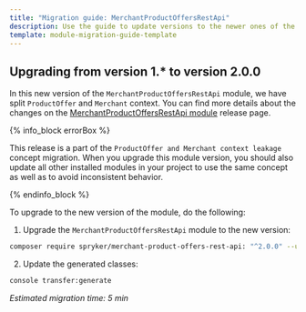 ```yaml
---
title: "Migration guide: MerchantProductOffersRestApi"
description: Use the guide to update versions to the newer ones of the MerchantProductOffersRestApi module.
template: module-migration-guide-template
---
```


## Upgrading from version 1.* to version 2.0.0

In this new version of the `MerchantProductOffersRestApi` module, we have split `ProductOffer` and `Merchant` context. You can find more details about the changes on the [MerchantProductOffersRestApi module](https://github.com/spryker/merchant-product-offers-rest-api/releases) release page.

{% info_block errorBox %}

This release is a part of the `ProductOffer and Merchant context leakage` concept migration. When you upgrade this module version, you should also update all other installed modules in your project to use the same concept as well as to avoid inconsistent behavior.

{% endinfo_block %}

To upgrade to the new version of the module, do the following:

1. Upgrade the `MerchantProductOffersRestApi` module to the new version:

```bash
composer require spryker/merchant-product-offers-rest-api: "^2.0.0" --update-with-dependencies
```

2. Update the generated classes:
```bash
console transfer:generate
```

*Estimated migration time: 5 min*
